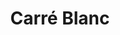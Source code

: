 ---
title: "Carré Blanc"
url: /saint-jean-de-la-ruelle/carre-blanc-rue-des-dix-arpents/
shop: Bäckerei
---